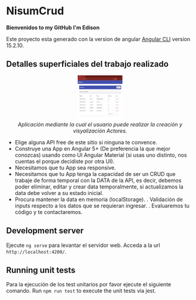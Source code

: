# NisumCrud

**Bienvenidos to my GitHub I'm Edison**

Este proyecto esta generado con la version de angular [Angular CLI](https://github.com/angular/angular-cli) version 15.2.10.

## Detalles superficiales del trabajo realizado

<p align="center">
  <img src="src/assets/images/crud.png" alt="logo" width="120px" height="120px"/>
  <br>
  <em>Aplicación mediante la cual el usuario puede realizar la creación y visyalización Actores.</em>
  <br>
</p>

- Elige alguna API free de este sitio si ninguna te convence.
- Construye una App en Angular 5+ (De preferencia la que mejor conozcas) usando como UI Angular Material (si usas uno distinto,
  nos cuentas el porque decidiste por otra UI).
- Necesitamos que tu App sea responsive.
- Necesitamos que tu App tenga la capacidad de ser un CRUD que trabaje de forma temporal con la DATA de la API, es decir,
  debemos poder eliminar, editar y crear data temporalmente, si actualizamos la data debe volver a su estado inicial.
- Procura mantener la data en memoria (localStorage).
  . Validación de inputs respecto a los datos que se requieran ingresar.
  . Evaluaremos tu código y te contactaremos.

## Development server

Ejecute `ng serve` para levantar el servidor web. Acceda a la url `http://localhost:4200/`.

## Running unit tests

Para la ejecución de los test unitarios por favor ejecute el siguiente comando.
Run `npm run test` to execute the unit tests via jest.
